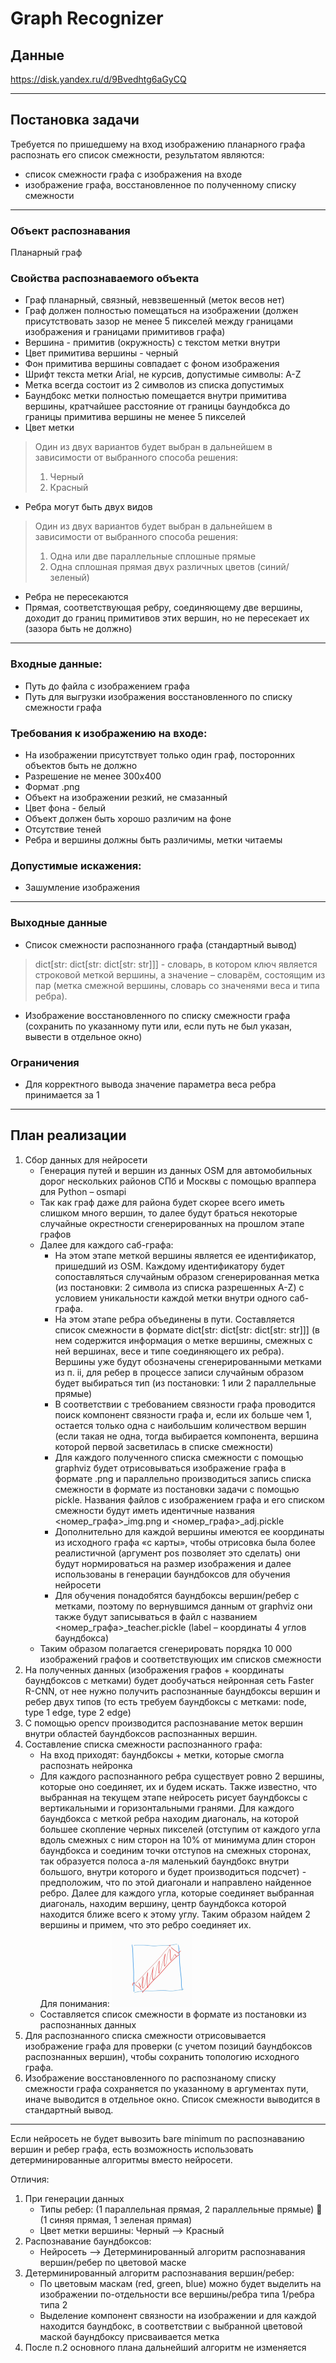# Graph Recognizer

## Данные
https://disk.yandex.ru/d/9Bvedhtg6aGyCQ
 
___

## Постановка задачи

Требуется по пришедшему на вход изображению планарного графа распознать его список смежности, результатом являются:
- список смежности графа с изображения на входе
- изображение графа, восстановленное по полученному списку смежности

___

### Объект распознавания
Планарный граф

### Свойства распознаваемого объекта
- Граф планарный, связный, невзвешенный (меток весов нет)
- Граф должен полностью помещаться на изображении (должен присутствовать зазор не менее 5 пикселей между границами изображения и границами примитивов графа)
- Вершина - примитив (окружность) с текстом метки внутри
- Цвет примитива вершины - черный
- Фон примитива вершины совпадает с фоном изображения
- Шрифт текста метки Arial, не курсив, допустимые символы: A-Z
- Метка всегда состоит из 2 символов из списка допустимых
- Баундбокс метки полностью помещается внутри примитива вершины, кратчайшее расстояние от границы баундобкса до границы примитива вершины не менее 5 пикселей
- Цвет метки
> Один из двух вариантов будет выбран в дальнейшем в зависимости от выбранного способа решения:
> 1. Черный
> 2. Красный
- Ребра могут быть двух видов
> Один из двух вариантов будет выбран в дальнейшем в зависимости от выбранного способа решения:
> 1. Одна или две параллельные сплошные прямые
> 2. Одна сплошная прямая двух различных цветов (синий/зеленый)
- Ребра не пересекаются
- Прямая, соответствующая ребру, соединяющему две вершины, доходит до границ примитивов этих вершин, но не пересекает их (зазора быть не должно)

______


### Входные данные:
- Путь до файла с изображением графа
- Путь для выгрузки изображения восстановленного по списку смежности графа

### Требования к изображению на входе:
- На изображении присутствует только один граф, посторонних объектов быть не должно
- Разрешение не менее 300x400
- Формат .png
- Объект на изображении резкий, не смазанный
- Цвет фона - белый
- Объект должен быть хорошо различим на фоне
- Отсутствие теней
- Ребра и вершины должны быть различимы, метки читаемы

### Допустимые искажения:
- Зашумление изображения

___

### Выходные данные
- Список смежности распознанного графа (стандартный вывод)
> dict[str: dict[str: dict[str: str]]] - словарь, в котором ключ является строковой меткой вершины, а значение – словарём, состоящим из пар (метка смежной вершины, словарь со значенями веса и типа ребра).
- Изображение восстановленного по списку смежности графа (сохранить по указанному пути или, если путь не был указан, вывести в отдельное окно)

### Ограничения
- Для корректного вывода значение параметра веса ребра принимается за 1

  
  
  
___
## План реализации
1. Сбор данных для нейросети
   - Генерация путей и вершин из данных OSM для автомобильных дорог нескольких районов СПб и Москвы с помощью враппера для Python – osmapi
   - Так как граф даже для района будет скорее всего иметь слишком много вершин, то далее будут браться некоторые случайные окрестности сгенерированных на прошлом этапе графов
   - Далее для каждого саб-графа:
     - На этом этапе меткой вершины является ее идентификатор, пришедший из OSM. Каждому идентификатору будет сопоставляться случайным образом сгенерированная метка (из постановки: 2 символа из списка разрешенных A-Z) с условием уникальности каждой метки внутри одного саб-графа. 
     - На этом этапе ребра объединены в пути. Составляется список смежности в формате dict[str: dict[str: dict[str: str]]] (в нем содержится информация о метке вершины, смежных с ней вершинах, весе и типе соединяющего их ребра). Вершины уже будут обозначены сгенерированными метками из п. ii, для ребер в процессе записи случайным образом будет выбираться тип (из постановки: 1 или 2 параллельные прямые)
     - В соответствии с требованием связности графа проводится поиск компонент связности графа и, если их больше чем 1, остается только одна с наибольшим количеством вершин (если такая не одна, тогда выбирается компонента, вершина которой первой засветилась в списке смежности)
     - Для каждого полученного списка смежности с помощью graphviz будет отрисовываться изображение графа в формате .png и параллельно производиться запись списка смежности в формате из постановки задачи с помощью pickle. Названия файлов с изображением графа и его списком смежности будут иметь идентичные названия <номер_графа>_img.png и <номер_графа>_adj.pickle 
     - Дополнительно для каждой вершины имеются ее координаты из исходного графа «с карты», чтобы отрисовка была более реалистичной (аргумент pos позволяет это сделать) они будут нормироваться на размер изображения и далее использованы в генерации баундбоксов для обучения нейросети
     - Для обучения понадобятся баундбоксы вершин/ребер с метками, поэтому по вернувшимся данным от graphviz они также будут записываться в файл с названием <номер_графа>_teacher.pickle (label – координаты 4 углов баундбокса)
   - Таким образом полагается сгенерировать порядка 10 000 изображений графов и соответствующих им списков смежности
2.	На полученных данных (изображения графов + координаты баундбоксов с метками) будет дообучаться нейронная сеть Faster R-CNN, от нее нужно получить распознанные баундбоксы вершин и ребер двух типов (то есть требуем баундбоксы с метками: node, type 1 edge, type 2 edge)
3.	С помощью opencv производится распознавание меток вершин внутри областей баундбоксов распознанных вершин.
4.	Составление списка смежности распознанного графа:
    - На вход приходят: баундбоксы + метки, которые смогла распознать нейронка
    - Для каждого распознанного ребра существует ровно 2 вершины, которые оно соединяет, их и будем искать. Также известно, что выбранная на текущем этапе нейросеть рисует баундбоксы с вертикальными и горизонтальными гранями. Для каждого баундбокса с меткой ребра находим диагональ, на которой большее скопление черных пикселей (отступим от каждого угла вдоль смежных с ним сторон на 10% от минимума длин сторон баундбокса и соединим точки отступов на смежных сторонах, так образуется полоса а-ля маленький баундбокс внутри большого, внутри которого и будет производиться подсчет) - предположим, что по этой диагонали и направлено найденное ребро. Далее для каждого угла, которые соединяет выбранная диагональ, находим вершину, центр баундбокса которой находится ближе всего к этому углу. Таким образом найдем 2 вершины и примем, что это ребро соединяет их.   
Для понимания:   <img src="img/edge_line.jpg" width="128"/>
    - Составляется список смежности в формате из постановки из распознанных данных
5.	Для распознанного списка смежности отрисовывается изображение графа для проверки (с учетом позиций баундбоксов распознанных вершин), чтобы сохранить топологию исходного графа. 
6.	Изображение восстановленного по распознаному списку смежности графа сохраняется по указанному в аргументах пути, иначе выводится в отдельное окно. Список смежности выводится в стандартный вывод.
______________________________________________________________________________
Если нейросеть не будет вывозить bare minimum по распознаванию вершин и ребер графа, есть возможность использовать детерминированные алгоритмы вместо нейросети.  
  
Отличия:
1.	При генерации данных 
    - Типы ребер: (1 параллельная прямая, 2 параллельные прямые)  (1 синяя прямая, 1 зеленая прямая)
    - Цвет метки вершины: Черный --> Красный
2.	Распознавание баундбоксов:
    - Нейросеть --> Детерминированный алгоритм распознавания вершин/ребер по цветовой маске
3.	Детерминированный алгоритм распознавания вершин/ребер:
    - По цветовым маскам (red, green, blue) можно будет выделить на изображении по-отдельности все вершины/ребра типа 1/ребра типа 2
    - Выделение компонент связности на изображении и для каждой находится баундбокс, в соответствии с выбранной цветовой маской баундбоксу присваивается метка
4.	После п.2 основного плана дальнейший алгоритм не изменяется


